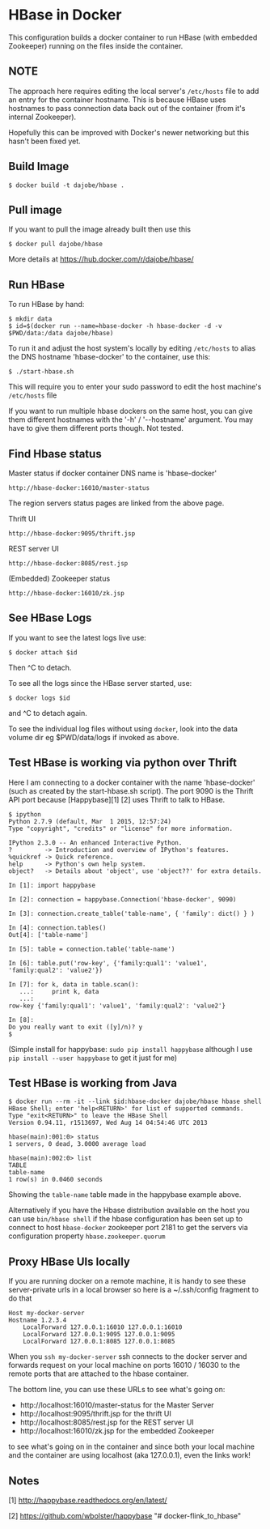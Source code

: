 HBase in Docker
===============

This configuration builds a docker container to run HBase (with
embedded Zookeeper) running on the files inside the container.

NOTE
----

The approach here requires editing the local server's `/etc/hosts`
file to add an entry for the container hostname.  This is because
HBase uses hostnames to pass connection data back out of the
container (from it's internal Zookeeper).

Hopefully this can be improved with Docker's newer networking
but this hasn't been fixed yet.


Build Image
-----------

    $ docker build -t dajobe/hbase .


Pull image
----------

If you want to pull the image already built then use this

    $ docker pull dajobe/hbase

More details at https://hub.docker.com/r/dajobe/hbase/


Run HBase
---------

To run HBase by hand:

    $ mkdir data
    $ id=$(docker run --name=hbase-docker -h hbase-docker -d -v $PWD/data:/data dajobe/hbase)

To run it and adjust the host system's locally by editing
`/etc/hosts` to alias the DNS hostname 'hbase-docker' to the
container, use this:

    $ ./start-hbase.sh

This will require you to enter your sudo password to edit the host
machine's `/etc/hosts` file

If you want to run multiple hbase dockers on the same host, you can
give them different hostnames with the '-h' / '--hostname' argument.
You may have to give them different ports though.  Not tested.


Find Hbase status
-----------------

Master status if docker container DNS name is 'hbase-docker'

    http://hbase-docker:16010/master-status

The region servers status pages are linked from the above page.

Thrift UI

    http://hbase-docker:9095/thrift.jsp

REST server UI

    http://hbase-docker:8085/rest.jsp

(Embedded) Zookeeper status

    http://hbase-docker:16010/zk.jsp


See HBase Logs
--------------

If you want to see the latest logs live use:

    $ docker attach $id

Then ^C to detach.

To see all the logs since the HBase server started, use:

    $ docker logs $id

and ^C to detach again.

To see the individual log files without using `docker`, look into
the data volume dir eg $PWD/data/logs if invoked as above.


Test HBase is working via python over Thrift
--------------------------------------------

Here I am connecting to a docker container with the name 'hbase-docker'
(such as created by the start-hbase.sh script).  The port 9090 is the
Thrift API port because [Happybase][1] [2] uses Thrift to talk to HBase.

    $ ipython
    Python 2.7.9 (default, Mar  1 2015, 12:57:24)
    Type "copyright", "credits" or "license" for more information.
    
    IPython 2.3.0 -- An enhanced Interactive Python.
    ?         -> Introduction and overview of IPython's features.
    %quickref -> Quick reference.
    help      -> Python's own help system.
    object?   -> Details about 'object', use 'object??' for extra details.
    
    In [1]: import happybase
    
    In [2]: connection = happybase.Connection('hbase-docker', 9090)
    
    In [3]: connection.create_table('table-name', { 'family': dict() } )
    
    In [4]: connection.tables()
    Out[4]: ['table-name']
    
    In [5]: table = connection.table('table-name')
    
    In [6]: table.put('row-key', {'family:qual1': 'value1', 'family:qual2': 'value2'})
    
    In [7]: for k, data in table.scan():
       ...:     print k, data
       ...:
    row-key {'family:qual1': 'value1', 'family:qual2': 'value2'}
    
    In [8]:
    Do you really want to exit ([y]/n)? y
    $

(Simple install for happybase: `sudo pip install happybase` although I
use `pip install --user happybase` to get it just for me)


Test HBase is working from Java
-------------------------------

    $ docker run --rm -it --link $id:hbase-docker dajobe/hbase hbase shell
    HBase Shell; enter 'help<RETURN>' for list of supported commands.
    Type "exit<RETURN>" to leave the HBase Shell
    Version 0.94.11, r1513697, Wed Aug 14 04:54:46 UTC 2013

    hbase(main):001:0> status
    1 servers, 0 dead, 3.0000 average load

    hbase(main):002:0> list
    TABLE
    table-name
    1 row(s) in 0.0460 seconds

Showing the `table-name` table made in the happybase example above.

Alternatively if you have the Hbase distribution available on the
host you can use `bin/hbase shell` if the hbase configuration has
been set up to connect to host `hbase-docker` zookeeper port 2181 to
get the servers via configuration property `hbase.zookeeper.quorum`



Proxy HBase UIs locally
-----------------------

If you are running docker on a remote machine, it is handy to see
these server-private urls in a local browser so here is a
~/.ssh/config fragment to do that

    Host my-docker-server
    Hostname 1.2.3.4
        LocalForward 127.0.0.1:16010 127.0.0.1:16010
        LocalForward 127.0.0.1:9095 127.0.0.1:9095
        LocalForward 127.0.0.1:8085 127.0.0.1:8085

When you `ssh my-docker-server` ssh connects to the docker server and
forwards request on your local machine on ports 16010 / 16030 to the
remote ports that are attached to the hbase container.

The bottom line, you can use these URLs to see what's going on:

  * http://localhost:16010/master-status for the Master Server
  * http://localhost:9095/thrift.jsp for the thrift UI
  * http://localhost:8085/rest.jsp for the REST server UI
  * http://localhost:16010/zk.jsp for the embedded Zookeeper

to see what's going on in the container and since both your local
machine and the container are using localhost (aka 127.0.0.1), even
the links work!





Notes
-----

[1] http://happybase.readthedocs.org/en/latest/

[2] https://github.com/wbolster/happybase
"# docker-flink_to_hbase" 
